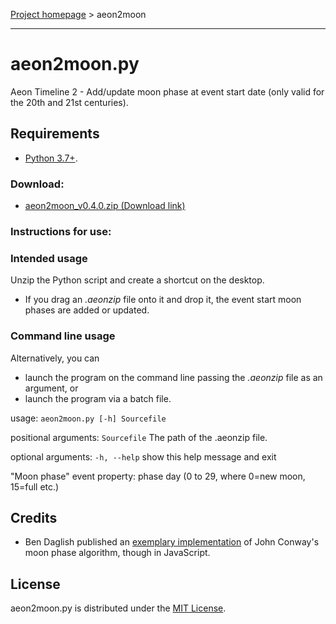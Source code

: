 [Project homepage](index) > aeon2moon

------------------------------------------------------------------

# aeon2moon.py

Aeon Timeline 2 - Add/update moon phase at event start date (only valid for the 20th and 21st centuries).

## Requirements

- [Python 3.7+](https://www.python.org). 

### Download:

- [aeon2moon_v0.4.0.zip (Download link)](https://raw.githubusercontent.com/peter88213/paeon/main/aeon2moon/dist/aeon2moon_v0.4.0.zip)

### Instructions for use:

### Intended usage

Unzip the Python script and create a shortcut on the desktop. 
- If you drag an *.aeonzip* file onto it and drop it, the event start moon phases are added or updated. 

### Command line usage

Alternatively, you can

- launch the program on the command line passing the *.aeonzip* file as an argument, or
- launch the program via a batch file.

usage: `aeon2moon.py [-h] Sourcefile`

positional arguments:
  `Sourcefile`  The path of the .aeonzip file.

optional arguments:
  `-h, --help`  show this help message and exit
  
"Moon phase" event property: phase day (0 to 29, where 0=new moon, 15=full etc.)


## Credits

- Ben Daglish published an [exemplary implementation](http://www.ben-daglish.net/moon.shtml) of John Conway's moon phase algorithm, though in JavaScript.

## License

aeon2moon.py is distributed under the [MIT License](http://www.opensource.org/licenses/mit-license.php).